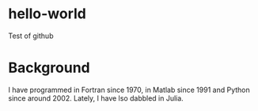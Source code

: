 # hello-world
Test of github
# Background
I have programmed in Fortran since 1970, in Matlab since 1991 and Python since around 2002.
Lately, I have lso dabbled in Julia.
